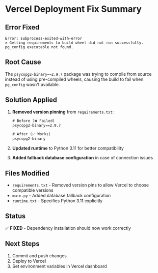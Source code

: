# Vercel Deployment Fix Summary

## Error Fixed
```
Error: subprocess-exited-with-error
× Getting requirements to build wheel did not run successfully.
pg_config executable not found.
```

## Root Cause
The `psycopg2-binary==2.9.7` package was trying to compile from source instead of using pre-compiled wheels, causing the build to fail when `pg_config` wasn't available.

## Solution Applied
1. **Removed version pinning** from `requirements.txt`:
   ```txt
   # Before (❌ Failed)
   psycopg2-binary==2.9.7
   
   # After (✅ Works)
   psycopg2-binary
   ```

2. **Updated runtime** to Python 3.11 for better compatibility
3. **Added fallback database configuration** in case of connection issues

## Files Modified
- `requirements.txt` - Removed version pins to allow Vercel to choose compatible versions
- `main.py` - Added database fallback configuration
- `runtime.txt` - Specifies Python 3.11 explicitly

## Status
✅ **FIXED** - Dependency installation should now work correctly

## Next Steps
1. Commit and push changes
2. Deploy to Vercel
3. Set environment variables in Vercel dashboard